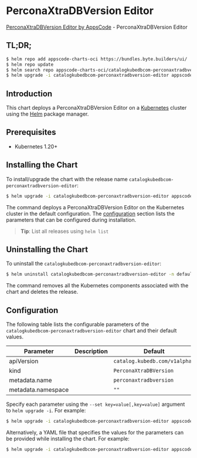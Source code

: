 # PerconaXtraDBVersion Editor

[PerconaXtraDBVersion Editor by AppsCode](https://appscode.com) - PerconaXtraDBVersion Editor

## TL;DR;

```bash
$ helm repo add appscode-charts-oci https://bundles.byte.builders/ui/
$ helm repo update
$ helm search repo appscode-charts-oci/catalogkubedbcom-perconaxtradbversion-editor --version=v0.8.0
$ helm upgrade -i catalogkubedbcom-perconaxtradbversion-editor appscode-charts-oci/catalogkubedbcom-perconaxtradbversion-editor -n default --create-namespace --version=v0.8.0
```

## Introduction

This chart deploys a PerconaXtraDBVersion Editor on a [Kubernetes](http://kubernetes.io) cluster using the [Helm](https://helm.sh) package manager.

## Prerequisites

- Kubernetes 1.20+

## Installing the Chart

To install/upgrade the chart with the release name `catalogkubedbcom-perconaxtradbversion-editor`:

```bash
$ helm upgrade -i catalogkubedbcom-perconaxtradbversion-editor appscode-charts-oci/catalogkubedbcom-perconaxtradbversion-editor -n default --create-namespace --version=v0.8.0
```

The command deploys a PerconaXtraDBVersion Editor on the Kubernetes cluster in the default configuration. The [configuration](#configuration) section lists the parameters that can be configured during installation.

> **Tip**: List all releases using `helm list`

## Uninstalling the Chart

To uninstall the `catalogkubedbcom-perconaxtradbversion-editor`:

```bash
$ helm uninstall catalogkubedbcom-perconaxtradbversion-editor -n default
```

The command removes all the Kubernetes components associated with the chart and deletes the release.

## Configuration

The following table lists the configurable parameters of the `catalogkubedbcom-perconaxtradbversion-editor` chart and their default values.

|     Parameter      | Description |                 Default                  |
|--------------------|-------------|------------------------------------------|
| apiVersion         |             | <code>catalog.kubedb.com/v1alpha1</code> |
| kind               |             | <code>PerconaXtraDBVersion</code>        |
| metadata.name      |             | <code>perconaxtradbversion</code>        |
| metadata.namespace |             | <code>""</code>                          |


Specify each parameter using the `--set key=value[,key=value]` argument to `helm upgrade -i`. For example:

```bash
$ helm upgrade -i catalogkubedbcom-perconaxtradbversion-editor appscode-charts-oci/catalogkubedbcom-perconaxtradbversion-editor -n default --create-namespace --version=v0.8.0 --set apiVersion=catalog.kubedb.com/v1alpha1
```

Alternatively, a YAML file that specifies the values for the parameters can be provided while
installing the chart. For example:

```bash
$ helm upgrade -i catalogkubedbcom-perconaxtradbversion-editor appscode-charts-oci/catalogkubedbcom-perconaxtradbversion-editor -n default --create-namespace --version=v0.8.0 --values values.yaml
```
